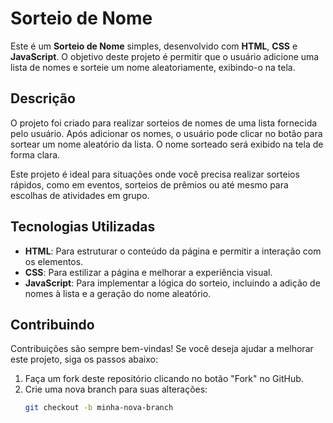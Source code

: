 # Sorteio de Nome

Este é um **Sorteio de Nome** simples, desenvolvido com **HTML**, **CSS** e **JavaScript**. O objetivo deste projeto é permitir que o usuário adicione uma lista de nomes e sorteie um nome aleatoriamente, exibindo-o na tela.

## Descrição

O projeto foi criado para realizar sorteios de nomes de uma lista fornecida pelo usuário. Após adicionar os nomes, o usuário pode clicar no botão para sortear um nome aleatório da lista. O nome sorteado será exibido na tela de forma clara.

Este projeto é ideal para situações onde você precisa realizar sorteios rápidos, como em eventos, sorteios de prêmios ou até mesmo para escolhas de atividades em grupo.

## Tecnologias Utilizadas

- **HTML**: Para estruturar o conteúdo da página e permitir a interação com os elementos.
- **CSS**: Para estilizar a página e melhorar a experiência visual.
- **JavaScript**: Para implementar a lógica do sorteio, incluindo a adição de nomes à lista e a geração do nome aleatório.

## Contribuindo

Contribuições são sempre bem-vindas! Se você deseja ajudar a melhorar este projeto, siga os passos abaixo:

1. Faça um fork deste repositório clicando no botão "Fork" no GitHub.
2. Crie uma nova branch para suas alterações:
   ```bash
   git checkout -b minha-nova-branch
